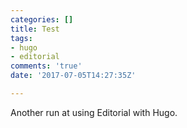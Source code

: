 ```yaml
---
categories: []
title: Test
tags:
- hugo
- editorial
comments: 'true'
date: '2017-07-05T14:27:35Z'

---
```

Another run at using Editorial with Hugo.